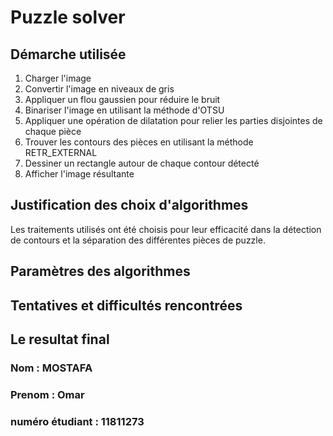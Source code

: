 # Puzzle solver
## Démarche utilisée
1. Charger l'image
2. Convertir l'image en niveaux de gris
3. Appliquer un flou gaussien pour réduire le bruit
4. Binariser l'image en utilisant la méthode d'OTSU
5. Appliquer une opération de dilatation pour relier les parties disjointes de chaque pièce
6. Trouver les contours des pièces en utilisant la méthode RETR_EXTERNAL
7. Dessiner un rectangle autour de chaque contour détecté
8. Afficher l'image résultante

## Justification des choix d'algorithmes
Les traitements utilisés ont été choisis pour leur efficacité dans la détection de contours et la séparation des différentes pièces de puzzle.

<p La conversion en niveaux de gris permet de réduire l'information de l'image et de faciliter la détection de contours. Le flou gaussien permet de réduire le bruit et d'éviter des détections de contours erronées. La binarisation de l'image en utilisant la méthode d'OTSU permet de trouver le seuil de binarisation optimal pour la segmentation de l'image.>

<p L'opération de dilatation permet de relier les parties disjointes de chaque pièce de puzzle en une seule entité. La méthode RETR_EXTERNAL permet de détecter uniquement les contours externes des pièces de puzzle.>

<p Le dessin de rectangles autour de chaque contour détecté permet de visualiser chaque pièce de puzzle et de faciliter leur identification.>

## Paramètres des algorithmes
<p Les paramètres des différents algorithmes ont été fixés par des tests empiriques pour obtenir les meilleurs résultats.>

<p Le flou gaussien a été appliqué avec un noyau de taille (5, 5). L'opération de dilatation a été réalisée avec un noyau de taille (3, 3) et deux itérations. Le seuil de binarisation optimal a été déterminé par la méthode d'OTSU.>

## Tentatives et difficultés rencontrées
<p Plusieurs tentatives ont été réalisées pour obtenir les meilleurs résultats. Les difficultés rencontrées étaient principalement liées à la détection précise des contours de chaque pièce de puzzle.>

<p La première tentative consistait à appliquer une opération de seuillage adaptatif pour binariser l'image. Cependant, cette méthode ne permettait pas de bien distinguer les contours de chaque pièce de puzzle.>

<p Une deuxième tentative consistait à appliquer une opération de gradient morphologique pour détecter les contours de chaque pièce de puzzle. Cette méthode permettait de bien distinguer les contours mais elle ne permettait pas de relier les parties disjointes de chaque pièce. 
(regardez tentative.png)>

<p Une troisième tentative consistait à utiliser la méthode Canny pour détecter les contours de chaque pièce de puzzle. Cette méthode était efficace mais elle détectait des contours erronés.>

<p Finalement, la méthode retenue consiste à appliquer un flou gaussien suivi d'une binarisation en utilisant la méthode d'OTSU. Une opération de dilatation est ensuite appliquée pour relier les parties disjointes de chaque pièce de puzzle. Les contours sont détectés en utilisant la méthode RETR_EXTERNAL et des rectangles sont dessinés autour de chaque contour détecté pour identifier chaque pièce de puzzle.>

## Le resultat final
<p Le résultat final de l'algorithme est l'image originale avec des rectangles verts dessinés autour de chaque contour détecté. Cependant, il y a plusieurs contours pour chaque pièce de puzzle, et plus il y a de couleurs différentes dans une pièce, plus le contour peut ne pas être précis. Cela est dû à l'application de la méthode de seuillage pour binariser l'image, ce qui peut causer une perte de certaines informations de couleur. De plus, l'application d'une opération de dilatation peut relier certaines parties disjointes des pièces, mais cela peut également fusionner des pièces voisines, ce qui peut affecter la précision des contours.
(regardez resultat_final.png)>

### Nom : MOSTAFA
### Prenom : Omar
### numéro étudiant : 11811273

<p merci ...>
